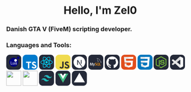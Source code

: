<h1 align="center">Hello, I'm Zel0</h1>
<h3>Danish GTA V (FiveM) scripting developer.</h3>

### Languages and Tools:
<img src="https://github.com/tandpfun/skill-icons/blob/main/icons/Lua-Dark.svg" width="40" height="40">
<img src="https://github.com/tandpfun/skill-icons/blob/main/icons/TypeScript.svg" width="40" height="40">
<img src="https://github.com/tandpfun/skill-icons/blob/main/icons/React-Dark.svg" width="40" height="40">
<img src="https://github.com/tandpfun/skill-icons/blob/main/icons/JavaScript.svg" width="40" height="40">
<img src="https://github.com/tandpfun/skill-icons/blob/main/icons/NextJS-Dark.svg" width="40" height="40">
<img src="https://github.com/tandpfun/skill-icons/blob/main/icons/MySQL-Dark.svg" width="40" height="40">
<img src="https://github.com/tandpfun/skill-icons/blob/main/icons/Github-Dark.svg" width="40" height="40">
<img src="https://github.com/tandpfun/skill-icons/blob/main/icons/HTML.svg" width="40" height="40">
<img src="https://github.com/tandpfun/skill-icons/blob/main/icons/CSS.svg" width="40" height="40">
<img src="https://github.com/tandpfun/skill-icons/blob/main/icons/NodeJS-Dark.svg" width="40" height="40">
<img src="https://github.com/tandpfun/skill-icons/blob/main/icons/VSCode-Dark.svg" width="40" height="40">
<img src="https://github.com/tandpfun/skill-icons/blob/main/icons/Npm-Dark.svg" width="40" height="40">
<img src="https://github.com/tandpfun/skill-icons/blob/main/icons/Pnpm-Dark.svg" width="40" height="40">
<img src="https://github.com/tandpfun/skill-icons/blob/main/icons/TailwindCSS-Dark.svg" width="40" height="40">
<img src="https://github.com/tandpfun/skill-icons/blob/main/icons/VueJS-Dark.svg" width="40" height="40">
<img src="https://github.com/tandpfun/skill-icons/blob/main/icons/Vercel-Dark.svg" width="40" height="40">
